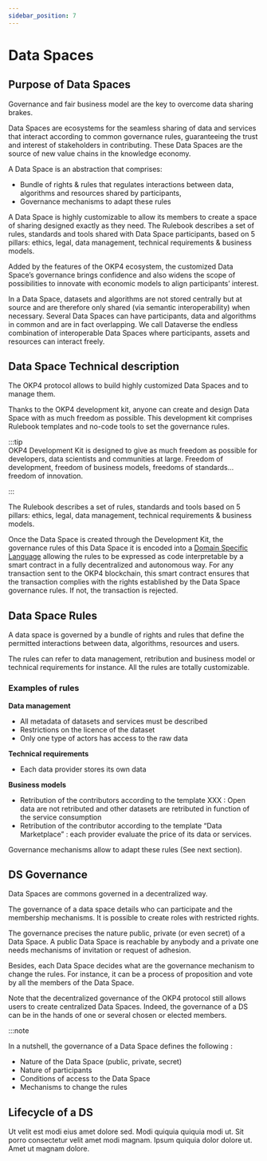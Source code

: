 ```yaml
---
sidebar_position: 7
---
```


# Data Spaces

## Purpose of Data Spaces

Governance and fair business model are the key to overcome data sharing brakes.

Data Spaces are ecosystems for the seamless sharing of data and services that interact according to common governance rules, guaranteeing the trust and interest of stakeholders in contributing. These Data Spaces are the source of new value chains in the knowledge economy.

A Data Space is an abstraction that comprises:

- Bundle of rights & rules that regulates interactions between data, algorithms and resources shared by participants,
- Governance mechanisms to adapt these rules

A Data Space is highly customizable to allow its members to create a space of sharing designed exactly as they need. The Rulebook describes a set of rules, standards and tools shared with Data Space participants, based on 5 pillars: ethics, legal, data management, technical requirements & business models.

Added by the features of the OKP4 ecosystem, the customized Data Space’s governance brings confidence and also widens the scope of possibilities to innovate with economic models to align participants’ interest.  

In a Data Space, datasets and algorithms are not stored centrally but at source and are therefore only shared (via semantic interoperability) when necessary. Several Data Spaces can have participants, data and algorithms in common and are in fact overlapping. We call Dataverse the endless combination of interoperable Data Spaces where participants, assets and resources can interact freely.

## Data Space Technical description

The OKP4 protocol allows to build highly customized Data Spaces and to manage them.

Thanks to the OKP4 development kit, anyone can create and design Data Space with as much freedom as possible. This development kit comprises Rulebook templates and no-code tools to set the governance rules.

:::tip  
OKP4 Development Kit is designed to give as much freedom as possible for developers, data scientists and communities at large. Freedom of development, freedom of business models, freedoms of standards... freedom of innovation.

:::

The Rulebook describes a set of rules, standards and tools based on 5 pillars: ethics, legal, data management, technical requirements & business models.

Once the Data Space is created through the Development Kit, the governance rules of this Data Space it is encoded into a [Domain Specific Language](https://en.wikipedia.org/wiki/Domain-specific_language) allowing the rules to be expressed as code interpretable by a smart contract in a fully decentralized and autonomous way. For any transaction sent to the OKP4 blockchain, this smart contract ensures that the transaction complies with the rights established by the Data Space governance rules. If not, the transaction is rejected.

## Data Space Rules

A data space is governed by a bundle of rights and rules that define the permitted interactions between data, algorithms, resources and users.

The rules can refer to data management, retribution and business model or technical requirements for instance. All the rules are totally customizable.

### Examples of rules

**Data management**

- All metadata of datasets and services must be described
- Restrictions on the licence of the dataset
- Only one type of actors has access to the raw data

**Technical requirements**

- Each data provider stores its own data

**Business models**

- Retribution of the contributors according to the template XXX : Open data are not retributed and other datasets are retributed in function of the service consumption
- Retribution of the contributor according to the template “Data Marketplace” : each provider evaluate the price of its data or services.

Governance mechanisms allow to adapt these rules (See next section).

## DS Governance

Data Spaces are commons governed in a decentralized way.

The governance of a data space details who can participate and the membership mechanisms.
It is possible to create roles with restricted rights.  

The governance precises the nature public, private (or even secret) of a Data Space. A public Data Space is reachable by anybody and a private one needs mechanisms of invitation or request of adhesion.

Besides, each Data Space decides what are the governance mechanism to change the rules. For instance, it can be a process of proposition and vote by all the members of the Data Space.

Note that the decentralized governance of the OKP4 protocol still allows users to create centralized Data Spaces. Indeed, the governance of a DS can be in the hands of one or several chosen or elected members.

:::note

In a nutshell, the governance of a Data Space defines the following :

-	Nature of the Data Space (public, private, secret)
-	Nature of participants
-	Conditions of access to the Data Space
-	Mechanisms to change the rules

## Lifecycle of a DS

Ut velit est modi eius amet dolore sed. Modi quiquia quiquia modi ut. Sit porro consectetur velit amet modi magnam. Ipsum quiquia dolor dolore ut. Amet ut magnam dolore.
